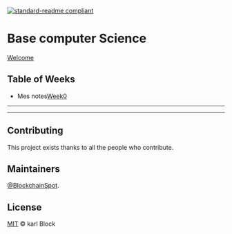 
[![standard-readme compliant](https://img.shields.io/badge/readme%20style-standard-brightgreen.svg?style=flat-square)](https://github.com/BlockchainSpot/standard-readme)

# Base computer Science  

[Welcome](https://cs50.harvard.edu/x/2022/)

## Table of Weeks

- Mes notes[Week0](https://github.com/BlockchainSpot/Formation-Blockchain/blob/main/0%20-%20Computer%20Science%20CS50/Week0/Week0.md)

---



---

## Contributing

This project exists thanks to all the people who contribute.

## Maintainers

[@BlockchainSpot](https://github.com/BlockchainSpot).

## License

[MIT](LICENSE) © karl Block